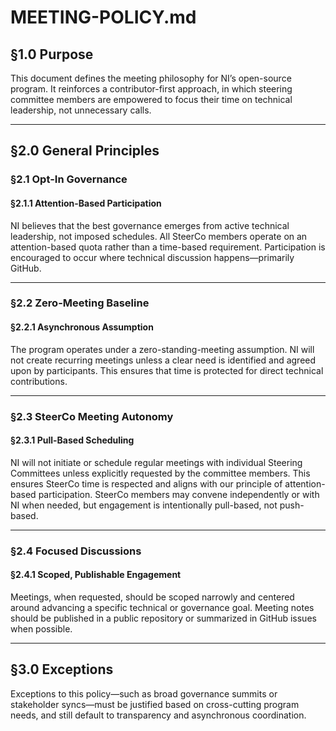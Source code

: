 # MEETING-POLICY.md

## §1.0 Purpose

This document defines the meeting philosophy for NI’s open-source program. It reinforces a contributor-first approach, in which steering committee members are empowered to focus their time on technical leadership, not unnecessary calls.

---

## §2.0 General Principles

### §2.1 Opt-In Governance

#### §2.1.1 Attention-Based Participation
NI believes that the best governance emerges from active technical leadership, not imposed schedules. All SteerCo members operate on an attention-based quota rather than a time-based requirement. Participation is encouraged to occur where technical discussion happens—primarily GitHub.

---

### §2.2 Zero-Meeting Baseline

#### §2.2.1 Asynchronous Assumption
The program operates under a zero-standing-meeting assumption. NI will not create recurring meetings unless a clear need is identified and agreed upon by participants. This ensures that time is protected for direct technical contributions.

---

### §2.3 SteerCo Meeting Autonomy

#### §2.3.1 Pull-Based Scheduling
NI will not initiate or schedule regular meetings with individual Steering Committees unless explicitly requested by the committee members. This ensures SteerCo time is respected and aligns with our principle of attention-based participation. SteerCo members may convene independently or with NI when needed, but engagement is intentionally pull-based, not push-based.

---

### §2.4 Focused Discussions

#### §2.4.1 Scoped, Publishable Engagement
Meetings, when requested, should be scoped narrowly and centered around advancing a specific technical or governance goal. Meeting notes should be published in a public repository or summarized in GitHub issues when possible.

---

## §3.0 Exceptions

Exceptions to this policy—such as broad governance summits or stakeholder syncs—must be justified based on cross-cutting program needs, and still default to transparency and asynchronous coordination.
